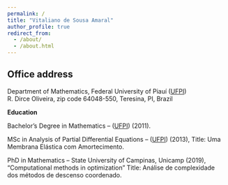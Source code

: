 ```yaml
---
permalink: /
title: "Vitaliano de Sousa Amaral"
author_profile: true
redirect_from: 
  - /about/
  - /about.html
---
```



**Office address** 
------
Department of Mathematics, Federal University of Piauí ([UFPI](https://ufpi.br/))  
R. Dirce Oliveira, zip code 64048-550, Teresina, PI, Brazil

**Education**

Bachelor’s Degree in Mathematics – ([UFPI](https://ufpi.br/)) (2011).

MSc in Analysis of Partial Differential Equations – ([UFPI](https://ufpi.br/)) (2013), Title: Uma Membrana Elástica com Amortecimento.

PhD in Mathematics – State University of Campinas, Unicamp (2019), “Computational methods in optimization”
Title: Análise de complexidade dos métodos de descenso coordenado.

